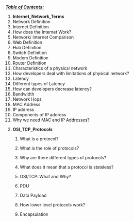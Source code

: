 <u>***Table of Contents:***</u>



1.  **Internet_Network_Terms** 
   1. Network Definition
   2. Internet Definition
   3. How does the Internet Work?
   4. Network/ Internet Comparison
   5. Web Definition
   6. Hub Definition
   7. Switch Definition
   8. Modem Definition
   9. Router Definition
   10. Characteristics of a physical network
   11. How developers deal with limitations of physical network?
   12. Latency
   13. Different types of Latency
   14. How can developers decrease latency?
   15. Bandwidth
   16. Network Hops
   17. MAC Address
   18. IP address
   19. Components of IP address
   20. Why we need MAC and IP Addresses?



2) **OSI_TCP_Protocols**

   1) What is a protocol?

   2) What is the role of protocols?

   3) Why are there different types of protocols?

   4) What does it mean that a protocol is stateless?

   5) OSI/TCP..What and Why?

   6) PDU

   7) Data Payload

   8) How lower level protocols work?

   9) Encapsulation

      